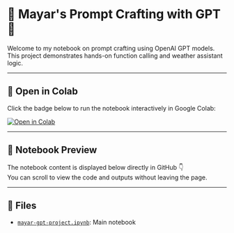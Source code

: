 # 🤖 Mayar's Prompt Crafting with GPT 🧠

Welcome to my notebook on prompt crafting using OpenAI GPT models.  
This project demonstrates hands-on function calling and weather assistant logic.

---

## 🚀 Open in Colab

Click the badge below to run the notebook interactively in Google Colab:

[![Open in Colab](https://colab.research.google.com/assets/colab-badge.svg)](https://colab.research.google.com/github/myarnwas/prompt-crafting-mayar/blob/main/mayar-gpt-project.ipynb)

---

## 📘 Notebook Preview

The notebook content is displayed below directly in GitHub 👇  
You can scroll to view the code and outputs without leaving the page.

---

## 📂 Files

- [`mayar-gpt-project.ipynb`](https://github.com/myarnwas/prompt-crafting-mayar/blob/main/mayar_gpt_project.ipynb): Main notebook

